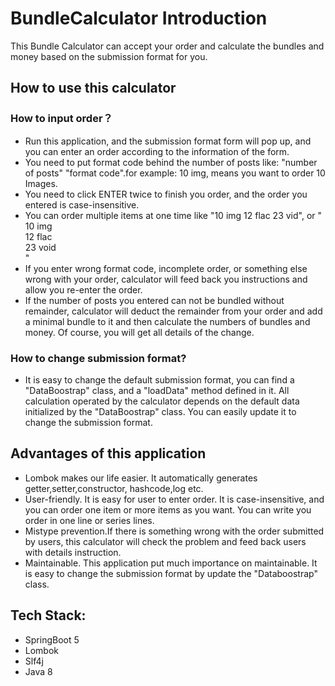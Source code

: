 # BundleCalculator Introduction

This Bundle Calculator can accept your order and calculate the bundles and money based on the submission format for you.

## How to use this calculator

### How to input order？

* Run this application, and the submission format form will pop up, and you can enter an order according to the information of the form.
* You need to put format code behind the number of posts like: "number of posts"  "format code".for example: 10  img, means you want to order 10 Images.
* You need to click ENTER twice to finish you order, and the order you entered is case-insensitive.
* You can order multiple items at one time like "10 img 12 flac 23 vid", or
  "
  10 img <br>
  12 flac <br>
  23 void <br>
  "
* If you enter wrong format code, incomplete order, or something else wrong with your order, calculator will feed back you instructions and allow you re-enter the order.
* If the number of posts you entered can not be bundled without remainder, calculator will deduct the remainder from your order and add a minimal bundle to it and then calculate the numbers of bundles and money. Of course, you will get all details of the change.
### How to change submission format?

* It is easy to change the default submission format, you can find a "DataBoostrap" class, and a "loadData" method defined in it. All calculation operated by the calculator depends on the default data initialized by the "DataBoostrap" class. You can easily update it to change the submission format.

## Advantages of this application

* Lombok makes our life easier. It automatically generates getter,setter,constructor, hashcode,log etc.
* User-friendly. It is easy for user to enter order. It is case-insensitive, and you can order one item or more items as you want. You can write you order in one line or series lines.
* Mistype prevention.If there is something wrong with the order submitted by users, this calculator will check the problem and feed back users with details instruction.
* Maintainable. This application put much importance on maintainable. It is easy to change the submission format by update the "Databoostrap" class.

## Tech Stack:

* SpringBoot 5
* Lombok
* Slf4j
* Java 8